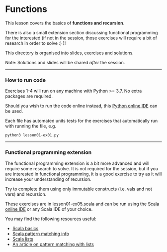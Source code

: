 # Functions

This lesson covers the basics of **functions and recursion**.

There is also a small extension section discussing functional programming for the interested (if not in the session, those exercises will require a bit of research in order to solve :) )!

This directory is organised into slides, exercises and solutions.

Note: Solutions and slides will be shared _after_ the session.

---

### How to run code

Exercises 1-4 will run on any machine with Python >= 3.7. No extra packages are required.

Should you wish to run the code online instead, this [Python online IDE](https://www.online-python.com/) can be used.

Each file has automated units tests for the exercises that automatically run with running the file, e.g. 

```
python3 lesson01-ex01.py
```

---

### Functional programming extension

The functional programming extension is a bit more advanced and will require some research to solve. It is not required for the session, but if you are interested in functional programming, it is a good exercise to try as it will increase your understanding of recursion.

Try to complete them using only immutable constructs (i.e. vals and not vars) and recursion.

These exercises are in lesson01-ex05.scala and can be run using the [Scala online IDE](https://scastie.scala-lang.org/) or any Scala IDE of your choice.

You may find the following resources useful:

- [Scala basics](https://docs.scala-lang.org/tour/basics.html)
- [Scala pattern matching info](https://docs.scala-lang.org/tour/pattern-matching.html)
- [Scala lists](https://docs.scala-lang.org/scala3/book/collections-classes.html#list)
- [An article on pattern matching with lists](https://alvinalexander.com/scala/how-to-use-lists-nil-cons-scala-match-case-expressions/)
